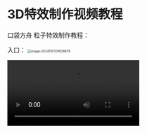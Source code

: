 # 3D特效制作视频教程

口袋方舟 粒子特效制作教程：

入口：
<img src="https://arkimg.ark.online/image-20241101131638879.png" alt="image-20241101131638879" style="zoom:50%;" />

<video controls src="https://arkimg.ark.online/%E7%B2%92%E5%AD%90%E5%8F%91%E5%B0%84%E5%99%A8%E7%9A%84%E4%B8%8A%E4%BC%A0%E5%92%8C%E5%AF%BC%E5%87%BA.mp4" />

视频1：

<video controls src="https://arkimg.ark.online/%E8%AE%A4%E8%AF%86%E7%B2%92%E5%AD%90%E7%89%B9%E6%95%88%E5%8A%9F%E8%83%BD.mp4" />

视频2：

<video controls src="https://arkimg.ark.online/MetaApp20241101-143358.mp4" />

视频3：

<video controls src="https://arkimg.ark.online/%E7%81%AB%E7%84%B0%E7%B2%92%E5%AD%90.mp4" />

视频4：

<video controls src="https://arkimg.ark.online/%E7%83%9F%E9%9B%BE%E7%B2%92%E5%AD%90.mp4" />

视频5：

<video controls src="https://arkimg.ark.online/%E9%9B%B7%E9%9B%A8%E5%A4%A9.mp4" />

视频6：

<video controls src="https://arkimg.ark.online/%E6%B3%A1%E6%B3%A1.mp4" />
